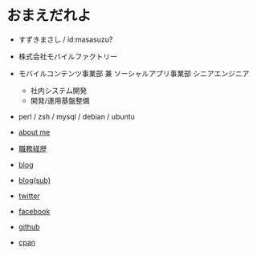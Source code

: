 # おまえだれよ

- すずきまさし / id:masasuzu?
- 株式会社モバイルファクトリー
- モバイルコンテンツ事業部 兼 ソーシャルアプリ事業部 シニアエンジニア
    - 社内システム開発
    - 開発/運用基盤整備
- perl / zsh / mysql / debian / ubuntu


- [about me](https://about.me/masasuzu)
- [職務経歴](https://github.com/masasuzu/resume)
- [blog](http://masasuzu.hatenablog.jp/)
- [blog(sub)](http://masasuzu.hatenadiary.jp/)
- [twitter](https://twitter.com/masasuz)
- [facebook](https://www.facebook.com/masasuz)
- [github](https://github.com/masasuzu/)
- [cpan](https://metacpan.org/author/MASASUZU)
